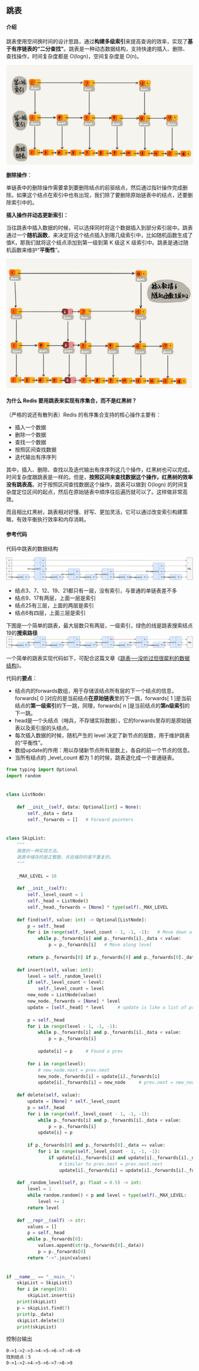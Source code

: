 ## 跳表

#### 介绍

跳表使用空间换时间的设计思路，通过**构建多级索引**来提高查询的效率，实现了**基于有序链表的“二分查找”**。跳表是一种动态数据结构，支持快速的插入、删除、查找操作，时间复杂度都是 O(logn)，空间复杂度是 O(n)。

![跳表](2019-04-09_21-43-25.png)



**删除操作**：

单链表中的删除操作需要拿到要删除结点的前驱结点，然后通过指针操作完成删除。如果这个结点在索引中也有出现，我们除了要删除原始链表中的结点，还要删除索引中的。

**插入操作并动态更新索引：**

当往跳表中插入数据的时候，可以选择同时将这个数据插入到部分索引层中。跳表通过一个**随机函数**，来决定将这个结点插入到哪几级索引中，比如随机函数生成了值K，那我们就将这个结点添加到第一级到第 K 级这 K 级索引中。跳表是通过随机函数来维护“**平衡性**”。

![跳表插入数据并动态更新索引](2019-04-09_21-53-03.png)



#### 为什么 Redis 要用跳表来实现有序集合，而不是红黑树？

（严格的说还有散列表）Redis 的有序集合支持的核心操作主要有：

- 插入一个数据
- 删除一个数据
- 查找一个数据
- 按照区间查找数据
- 迭代输出有序序列

其中，插入、删除、查找以及迭代输出有序序列这几个操作，红黑树也可以完成，时间复杂度跟跳表是一样的。但是，**按照区间来查找数据这个操作，红黑树的效率没有跳表高**。对于按照区间查找数据这个操作，跳表可以做到 O(logn) 的时间复杂度定位区间的起点，然后在原始链表中顺序往后遍历就可以了。这样做非常高效。

而且相比红黑树，跳表相对好懂、好写、更加灵活，它可以通过改变索引构建策略，有效平衡执行效率和内存消耗。



#### 参考代码

代码中跳表的数据结构

![代码中跳表的数据结构](skip-list.svg)

- 结点3、7、12、19、21都只有一层，没有索引，与普通的单链表差不多
- 结点9、17有两层，上面一层是索引
- 结点25有三层，上面的两层是索引
- 结点6有四层，上面三层是索引



下图是一个简单的跳表，最大层数只有两层，一级索引，绿色的线是跳表搜索结点19的**搜索路径**![跳表搜索路径](linked-list-search-path.svg)



一个简单的跳表实现代码如下，可配合这篇文章《[跳表──没听过但很犀利的数据结构](https://lotabout.me/2018/skip-list/)》。

代码的**要点**：

- 结点内的forwards数组，用于存储该结点所有层的下一个结点的信息，forwards[ 0 ]对应的是当前结点**在原始链表**里的下一跳，forwards[ 1 ]是当前结点的**第一级索引**的下一跳，同理，forwards[ n ]是当前结点的**第n级索引**的下一跳。
- head是一个头结点（哨兵，不存储实际数据），它的forwards里存的是原始链表以及索引层的头结点。
- 每次插入数据的时候，随机产生的 level 决定了新节点的层数，用于维护跳表的“平衡性”。
- 数组update的作用：用以存储新节点所有层数上，各自的前一个节点的信息。
- 当所有结点的 _level_count 都为 1 的时候，跳表退化成一个普通链表。

```python
from typing import Optional
import random


class ListNode:

    def __init__(self, data: Optional[int] = None):
        self._data = data
        self._forwards = []   # Forward pointers


class SkipList:
    """
    跳表的一种实现方法。
    跳表中储存的是正整数，并且储存的是不重复的。
    """

    _MAX_LEVEL = 16

    def __init__(self):
        self._level_count = 1
        self._head = ListNode()
        self._head._forwards = [None] * type(self)._MAX_LEVEL

    def find(self, value: int) -> Optional[ListNode]:
        p = self._head
        for i in range(self._level_count - 1, -1, -1):   # Move down a level
            while p._forwards[i] and p._forwards[i]._data < value:
                p = p._forwards[i]   # Move along level

        return p._forwards[0] if p._forwards[0] and p._forwards[0]._data == value else None

    def insert(self, value: int):
        level = self._random_level()
        if self._level_count < level:
            self._level_count = level
        new_node = ListNode(value)
        new_node._forwards = [None] * level
        update = [self._head] * level     # update is like a list of prevs

        p = self._head
        for i in range(level - 1, -1, -1):
            while p._forwards[i] and p._forwards[i]._data < value:
                p = p._forwards[i]

            update[i] = p     # Found a prev

        for i in range(level):
            # new_node.next = prev.next
            new_node._forwards[i] = update[i]._forwards[i]
            update[i]._forwards[i] = new_node     # prev.next = new_node

    def delete(self, value):
        update = [None] * self._level_count
        p = self._head
        for i in range(self._level_count - 1, -1, -1):
            while p._forwards[i] and p._forwards[i]._data < value:
                p = p._forwards[i]
            update[i] = p

        if p._forwards[0] and p._forwards[0]._data == value:
            for i in range(self._level_count - 1, -1, -1):
                if update[i]._forwards[i] and update[i]._forwards[i]._data == value:
                    # Similar to prev.next = prev.next.next
                    update[i]._forwards[i] = update[i]._forwards[i]._forwards[i]

    def _random_level(self, p: float = 0.5) -> int:
        level = 1
        while random.random() < p and level < type(self)._MAX_LEVEL:
            level += 1
        return level

    def __repr__(self) -> str:
        values = []
        p = self._head
        while p._forwards[0]:
            values.append(str(p._forwards[0]._data))
            p = p._forwards[0]
        return "->".join(values)


if __name__ == "__main__":
    skipList = SkipList()
    for i in range(10):
        skipList.insert(i)
    print(skipList)
    p = skipList.find(7)
    print(p._data)
    skipList.delete(3)
    print(skipList)
```

控制台输出

```
0->1->2->3->4->5->6->7->8->9
找到结点：5
0->1->2->4->5->6->7->8->9
```

